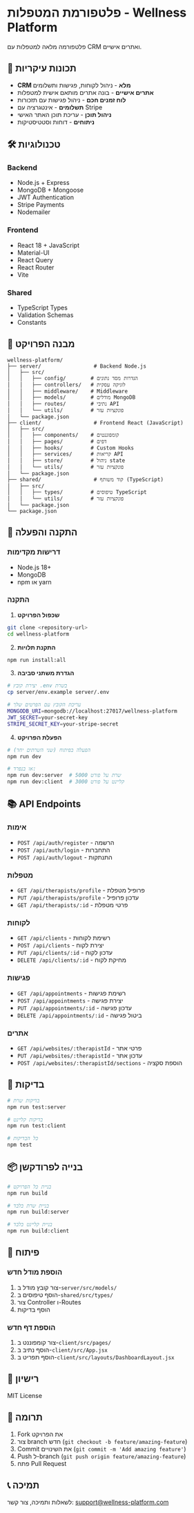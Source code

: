 # פלטפורמת המטפלות - Wellness Platform

פלטפורמה מלאה למטפלות עם CRM ואתרים אישיים.

## 🚀 תכונות עיקריות

- **CRM מלא** - ניהול לקוחות, פגישות ותשלומים
- **אתרים אישיים** - בונה אתרים מותאם אישית למטפלות
- **לוח זמנים חכם** - ניהול פגישות עם תזכורות
- **תשלומים** - אינטגרציה עם Stripe
- **ניהול תוכן** - עריכת תוכן האתר האישי
- **ניתוחים** - דוחות וסטטיסטיקות

## 🛠️ טכנולוגיות

### Backend
- Node.js + Express
- MongoDB + Mongoose
- JWT Authentication
- Stripe Payments
- Nodemailer

### Frontend
- React 18 + JavaScript
- Material-UI
- React Query
- React Router
- Vite

### Shared
- TypeScript Types
- Validation Schemas
- Constants

## 📁 מבנה הפרויקט

```
wellness-platform/
├── server/                 # Backend Node.js
│   ├── src/
│   │   ├── config/        # הגדרות מסד נתונים
│   │   ├── controllers/   # לוגיקה עסקית
│   │   ├── middleware/    # Middleware
│   │   ├── models/        # מודלים MongoDB
│   │   ├── routes/        # נתיבי API
│   │   └── utils/         # פונקציות עזר
│   └── package.json
├── client/                 # Frontend React (JavaScript)
│   ├── src/
│   │   ├── components/    # קומפוננטים
│   │   ├── pages/         # דפים
│   │   ├── hooks/         # Custom Hooks
│   │   ├── services/      # קריאות API
│   │   ├── store/         # ניהול state
│   │   └── utils/         # פונקציות עזר
│   └── package.json
├── shared/                 # קוד משותף (TypeScript)
│   ├── src/
│   │   ├── types/         # טיפוסים TypeScript
│   │   └── utils/         # פונקציות עזר
│   └── package.json
└── package.json
```

## 🚀 התקנה והפעלה

### דרישות מקדימות
- Node.js 18+
- MongoDB
- npm או yarn

### התקנה

1. **שכפול הפרויקט**
```bash
git clone <repository-url>
cd wellness-platform
```

2. **התקנת תלויות**
```bash
npm run install:all
```

3. **הגדרת משתני סביבה**
```bash
# יצירת קובץ .env בשרת
cp server/env.example server/.env

# עריכת הקובץ עם הפרטים שלך
MONGODB_URI=mongodb://localhost:27017/wellness-platform
JWT_SECRET=your-secret-key
STRIPE_SECRET_KEY=your-stripe-secret
```

4. **הפעלת הפרויקט**
```bash
# הפעלה בפיתוח (שני השרתים יחד)
npm run dev

# או בנפרד:
npm run dev:server  # שרת על פורט 5000
npm run dev:client  # קליינט על פורט 3000
```

## 📚 API Endpoints

### אימות
- `POST /api/auth/register` - הרשמה
- `POST /api/auth/login` - התחברות
- `POST /api/auth/logout` - התנתקות

### מטפלות
- `GET /api/therapists/profile` - פרופיל מטפלת
- `PUT /api/therapists/profile` - עדכון פרופיל
- `GET /api/therapists/:id` - פרטי מטפלת

### לקוחות
- `GET /api/clients` - רשימת לקוחות
- `POST /api/clients` - יצירת לקוח
- `PUT /api/clients/:id` - עדכון לקוח
- `DELETE /api/clients/:id` - מחיקת לקוח

### פגישות
- `GET /api/appointments` - רשימת פגישות
- `POST /api/appointments` - יצירת פגישה
- `PUT /api/appointments/:id` - עדכון פגישה
- `DELETE /api/appointments/:id` - ביטול פגישה

### אתרים
- `GET /api/websites/:therapistId` - פרטי אתר
- `PUT /api/websites/:therapistId` - עדכון אתר
- `POST /api/websites/:therapistId/sections` - הוספת סקציה

## 🧪 בדיקות

```bash
# בדיקות שרת
npm run test:server

# בדיקות קליינט
npm run test:client

# כל הבדיקות
npm test
```

## 📦 בנייה לפרודקשן

```bash
# בניית כל הפרויקט
npm run build

# בניית שרת בלבד
npm run build:server

# בניית קליינט בלבד
npm run build:client
```

## 🔧 פיתוח

### הוספת מודל חדש
1. צור קובץ מודל ב-`server/src/models/`
2. הוסף טיפוסים ב-`shared/src/types/`
3. צור Controller ו-Routes
4. הוסף בדיקות

### הוספת דף חדש
1. צור קומפוננט ב-`client/src/pages/`
2. הוסף נתיב ב-`client/src/App.jsx`
3. הוסף תפריט ב-`client/src/layouts/DashboardLayout.jsx`

## 📝 רישיון

MIT License

## 🤝 תרומה

1. Fork את הפרויקט
2. צור branch חדש (`git checkout -b feature/amazing-feature`)
3. Commit את השינויים (`git commit -m 'Add amazing feature'`)
4. Push ל-branch (`git push origin feature/amazing-feature`)
5. פתח Pull Request

## 📞 תמיכה

לשאלות ותמיכה, צור קשר: support@wellness-platform.com 